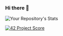 ### Hi there 👋

![Your Repository's Stats](https://github-readme-stats.vercel.app/api/top-langs/?OSS-42&theme=blue-green)

[![42 Project Score](https://42-project-badge.glitch.me/users/ewurstei/project/minishell)](https://github.com/OSS-42/09-MINISHELL)


<!--
**OSS-42/OSS-42** is a ✨ _special_ ✨ repository because its `README.md` (this file) appears on your GitHub profile.

Here are some ideas to get you started:

- 🔭 I’m currently working on ...
- 🌱 I’m currently learning ...
- 👯 I’m looking to collaborate on ...
- 🤔 I’m looking for help with ...
- 💬 Ask me about ...
- 📫 How to reach me: ...
- 😄 Pronouns: ...
- ⚡ Fun fact: ...
-->
